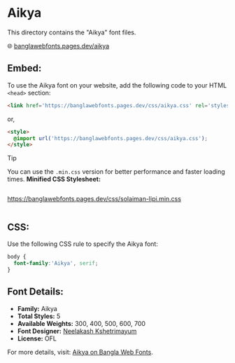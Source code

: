 # Aikya

This directory contains the "Aikya" font files.

🌐 [banglawebfonts.pages.dev/aikya](https://banglawebfonts.pages.dev/aikya/)

## Embed:
To use the Aikya font on your website, add the following code to your HTML `<head>` section:
```html
<link href='https://banglawebfonts.pages.dev/css/aikya.css' rel='stylesheet'>
```

or,
```html
<style>
  @import url('https://banglawebfonts.pages.dev/css/aikya.css');
</style>
```

> [!TIP]
> You can use the `.min.css` version for better performance and faster loading times.
> **Minified CSS Stylesheet:**  
> ```
>
  https://banglawebfonts.pages.dev/css/solaiman-lipi.min.css
> ```

## CSS:
Use the following CSS rule to specify the Aikya font:
```css
body {
  font-family:'Aikya', serif;
}
```

## Font Details:
- **Family:** Aikya
- **Total Styles:** 5
- **Available Weights:** 300, 400, 500, 600, 700
- **Font Designer:** [Neelakash Kshetrimayum](https://github.com/brandnewtype)
- **License:** OFL

For more details, visit: [Aikya on Bangla Web Fonts](https://banglawebfonts.pages.dev/aikya/#about).